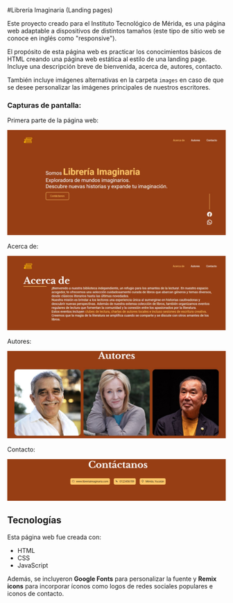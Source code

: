 #Librería Imaginaria (Landing pages)

Este proyecto creado para el Instituto Tecnológico de Mérida, es una página web adaptable a dispositivos de distintos tamaños (este tipo de sitio web se conoce en inglés como "responsive"). 

El propósito de esta página web es practicar los conocimientos básicos de HTML creando una página web estática al estilo de una landing page.
Incluye una descripción breve de bienvenida, acerca de, autores, contacto. 

También incluye imágenes alternativas en la carpeta `images` en caso de que se desee personalizar las imágenes principales de nuestros escritores.

### Capturas de pantalla:

Primera parte de la página web:

![Primera parte de la página web](asset/welcome.jpg)

Acerca de:

![Experiencia](asset/about.jpg)

Autores:

![Proyectos](asset/author.jpg)

Contacto:

![Contacto](asset/contact.jpg)

## Tecnologías

Esta página web fue creada con:

* HTML
* CSS
* JavaScript

Además, se incluyeron **Google Fonts** para personalizar la fuente y **Remix icons** para incorporar íconos como logos de redes sociales populares e iconos de contacto.
